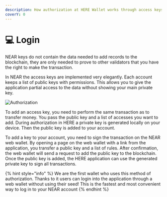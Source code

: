 ```yaml
---
description: How authorization at HERE Wallet works through access keys
coverY: 0
---
```


# 💻 Login

NEAR keys do not contain the data needed to add records to the blockchain, they are only needed to prove to other validators that you have the right to make the transaction.

In NEAR the access keys are implemented very elegantly. Each account keeps a list of public keys with permissions. This allows you to give the application partial access to the data without showing your main private key.

![Authorization](../.gitbook/assets/tg\_image\_3543857128.jpeg)

To add an access key, you need to perform the same transaction as to transfer money. You pass the public key and a list of accesses you want to add. During authorization in HERE a private key is generated locally on your device. Then the public key is added to your account.

To add a key to your account, you need to sign the transaction on the NEAR web wallet. By opening a page on the web wallet with a link from the application, you transfer a public key and a list of rules. After confirmation, the web wallet will send a request to add the public key to the blockchain. Once the public key is added, the HERE application can use the generated private key to sign all transactions.

{% hint style="info" %}
We are the first wallet who uses this method of authorization. Thanks to it users can login into the application through a web wallet without using their seed! This is the fastest and most convenient way to log in to your NEAR account
{% endhint %}
